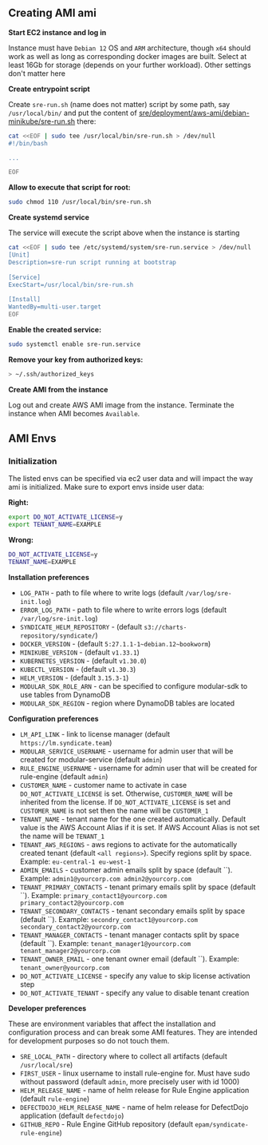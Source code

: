 

## Creating AMI ami

**Start EC2 instance and log in**

Instance must have `Debian 12` OS and `ARM` architecture, though `x64` should work as well as long as 
corresponding docker images are built. Select at least 16Gb for storage (depends on your further workload). Other settings
don't matter here


**Create entrypoint script**

Create `sre-run.sh` (name does not matter) script by some path, say `/usr/local/bin/` and put the content of [sre/deployment/aws-ami/debian-minikube/sre-run.sh](./sre-run.sh) there:

```bash
cat <<EOF | sudo tee /usr/local/bin/sre-run.sh > /dev/null
#!/bin/bash

...

EOF
```

**Allow to execute that script for root:**

```bash
sudo chmod 110 /usr/local/bin/sre-run.sh
```

**Create systemd service**

The service will execute the script above when the instance is starting

```bash
cat <<EOF | sudo tee /etc/systemd/system/sre-run.service > /dev/null
[Unit]
Description=sre-run script running at bootstrap
 
[Service]
ExecStart=/usr/local/bin/sre-run.sh
 
[Install]
WantedBy=multi-user.target
EOF
```

**Enable the created service:**

```bash
sudo systemctl enable sre-run.service
```

**Remove your key from authorized keys:**

```bash
> ~/.ssh/authorized_keys
```

**Create AMI from the instance**

Log out and create AWS AMI image from the instance. Terminate the instance when AMI becomes `Available`.


## AMI Envs


### Initialization

The listed envs can be specified via ec2 user data and will impact the way ami is initialized. Make sure to export envs 
inside user data:

**Right:**
```bash
export DO_NOT_ACTIVATE_LICENSE=y
export TENANT_NAME=EXAMPLE
```

**Wrong:**
```bash
DO_NOT_ACTIVATE_LICENSE=y
TENANT_NAME=EXAMPLE
```

**Installation preferences**
- `LOG_PATH` - path to file where to write logs (default `/var/log/sre-init.log`)
- `ERROR_LOG_PATH` - path to file where to write errors logs (default `/var/log/sre-init.log`)
- `SYNDICATE_HELM_REPOSITORY` - (default `s3://charts-repository/syndicate/`)
- `DOCKER_VERSION` - (default `5:27.1.1-1~debian.12~bookworm`)
- `MINIKUBE_VERSION` - (default `v1.33.1`)
- `KUBERNETES_VERSION` - (default `v1.30.0`)
- `KUBECTL_VERSION` - (default `v1.30.3`)
- `HELM_VERSION` - (default `3.15.3-1`)
- `MODULAR_SDK_ROLE_ARN` - can be specified to configure modular-sdk to use tables from DynamoDB
- `MODULAR_SDK_REGION` - region where DynamoDB tables are located

**Configuration preferences**
- `LM_API_LINK` - link to license manager (default `https://lm.syndicate.team`)
- `MODULAR_SERVICE_USERNAME` - username for admin user that will be created for modular-service (default `admin`)
- `RULE_ENGINE_USERNAME` - username for admin user that will be created for rule-engine (default `admin`)
- `CUSTOMER_NAME` - customer name to activate in case `DO_NOT_ACTIVATE_LICENSE` is set. Otherwise, `CUSTOMER_NAME` will be inherited from the license. If `DO_NOT_ACTIVATE_LICENSE` is set and `CUSTOMER_NAME` is not set then the name will be `CUSTOMER_1`
- `TENANT_NAME` - tenant name for the one created automatically. Default value is the AWS Account Alias if it is set. If AWS Account Alias is not set the name will be `TENANT_1`
- `TENANT_AWS_REGIONS` - aws regions to activate for the automatically created tenant (default `<all regions>`). Specify regions split by space. Example: `eu-central-1 eu-west-1`
- `ADMIN_EMAILS` - customer admin emails split by space (default ``). Example: `admin1@yourcorp.com admin2@yourcorp.com`
- `TENANT_PRIMARY_CONTACTS` - tenant primary emails split by space (default ``). Example: `primary_contact1@yourcorp.com primary_contact2@yourcorp.com`
- `TENANT_SECONDARY_CONTACTS` - tenant secondary emails split by space (default ``). Example: `secondry_contact1@yourcorp.com secondary_contact2@yourcorp.com`
- `TENANT_MANAGER_CONTACTS` - tenant manager contacts split by space (default ``). Example: `tenant_manager1@yourcorp.com tenant_manager2@yourcorp.com`
- `TENANT_OWNER_EMAIL` - one tenant owner email (default ``). Example: `tenant_owner@yourcorp.com`
- `DO_NOT_ACTIVATE_LICENSE` - specify any value to skip license activation step
- `DO_NOT_ACTIVATE_TENANT` - specify any value to disable tenant creation

**Developer preferences**

These are environment variables that affect the installation and configuration process and can break some AMI features. 
They are intended for development purposes so do not touch them.

- `SRE_LOCAL_PATH` - directory where to collect all artifacts (default `/usr/local/sre`)
- `FIRST_USER` - linux username to install rule-engine for. Must have sudo without password (default `admin`, more precisely user with id 1000)
- `HELM_RELEASE_NAME` - name of helm release for Rule Engine application (default `rule-engine`)
- `DEFECTDOJO_HELM_RELEASE_NAME` - name of helm release for DefectDojo application (default `defectdojo`)
- `GITHUB_REPO` - Rule Engine GitHub repository (default `epam/syndicate-rule-engine`)
